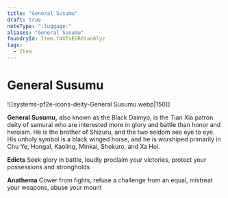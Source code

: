 ```yaml
---
title: "General Susumu"
draft: true
noteType: ":luggage:"
aliases: "General Susumu"
foundryId: Item.f4XTxEGR6tan6lyz
tags:
  - Item
---
```


# General Susumu
![[systems-pf2e-icons-deity-General Susumu.webp|150]]

**General Susumu,** also known as the Black Daimyo, is the Tian Xia patron deity of samurai who are interested more in glory and battle than honor and heroism. He is the brother of Shizuru, and the two seldom see eye to eye. His unholy symbol is a black winged horse, and he is worshiped primarily in Chu Ye, Hongal, Kaoling, Minkai, Shokuro, and Xa Hoi.

**Edicts** Seek glory in battle, loudly proclaim your victories, protect your possessions and strongholds

**Anathema** Cower from fights, refuse a challenge from an equal, mistreat your weapons, abuse your mount
